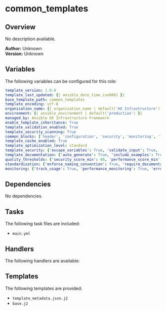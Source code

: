 # common_templates

## Overview

No description available.

**Author:** Unknown  
**Version:** Unknown

## Variables

The following variables can be configured for this role:

```yaml
template_version: 1.0.0
template_last_updated: {{ ansible_date_time.iso8601 }}
base_template_path: common_templates
template_encoding: utf-8
organization_name: {{ organization_name | default('HX Infrastructure') }}
environment: {{ ansible_environment | default('production') }}
managed_by: Ansible HX Infrastructure Framework
enable_template_inheritance: True
template_validation_enabled: True
template_security_scanning: True
common_blocks: ['header', 'configuration', 'security', 'monitoring', 'footer']
template_cache_enabled: True
template_optimization_level: standard
template_security: {'escape_variables': True, 'validate_input': True, 'sanitize_output': True, 'audit_logging': True}
template_documentation: {'auto_generate': True, 'include_examples': True, 'include_variables': True, 'include_blocks': True}
quality_thresholds: {'security_score_min': 80, 'performance_score_min': 75, 'complexity_max': 15, 'max_template_lines': 200}
standardization: {'enforce_naming_convention': True, 'require_documentation': True, 'enforce_indentation': True, 'indentation_type': 'spaces', 'indentation_size': 2}
monitoring: {'track_usage': True, 'performance_monitoring': True, 'error_tracking': True, 'audit_trail': True}
```

## Dependencies

No dependencies.


## Tasks

The following task files are included:

- `main.yml`


## Handlers

The following handlers are available:



## Templates

The following templates are provided:

- `template_metadata.json.j2`
- `base.j2`
